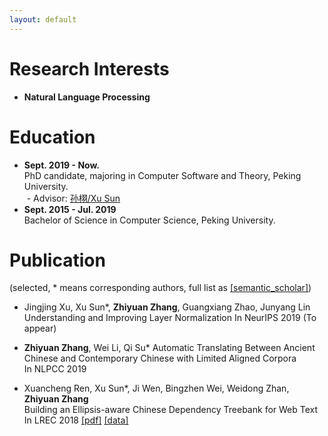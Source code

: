 ```yaml
---
layout: default
---
```


# Research Interests

* **Natural Language Processing**

# Education

- **Sept. 2019 - Now.**  
  PhD candidate, majoring in Computer Software and Theory, Peking University.  
  - Advisor: [孙栩/Xu Sun](https://xusun.org)
- **Sept. 2015 - Jul. 2019**  
  Bachelor of Science in Computer Science, Peking University.

# Publication

(selected, \* means corresponding authors, full list as [[semantic_scholar]](https://www.semanticscholar.org/author/Zhiyuan-Zhang/50317060))

* Jingjing Xu, Xu Sun\*, **Zhiyuan Zhang**, Guangxiang Zhao, Junyang Lin
Understanding and Improving Layer Normalization
  In NeurIPS 2019 (To appear)

* **Zhiyuan Zhang**, Wei Li, Qi Su\*
Automatic Translating Between Ancient Chinese and Contemporary Chinese with Limited Aligned Corpora  
  In NLPCC 2019

* Xuancheng Ren, Xu Sun\*, Ji Wen, Bingzhen Wei, Weidong Zhan, **Zhiyuan Zhang**  
Building an Ellipsis-aware Chinese Dependency Treebank for Web Text  
  In LREC 2018  [[pdf]](http://www.lrec-conf.org/proceedings/lrec2018/pdf/297.pdf) [[data]](https://github.com/lancopku/Chinese-Dependency-Treebank-with-Ellipsis)
